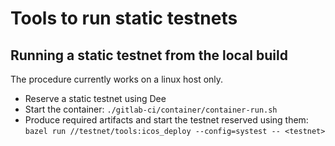 # Tools to run static testnets

## Running a static testnet from the local build

The procedure currently works on a linux host only.

* Reserve a static testnet using Dee
* Start the container: `./gitlab-ci/container/container-run.sh`
* Produce required artifacts and start the testnet reserved using them: `bazel run //testnet/tools:icos_deploy --config=systest -- <testnet>`
